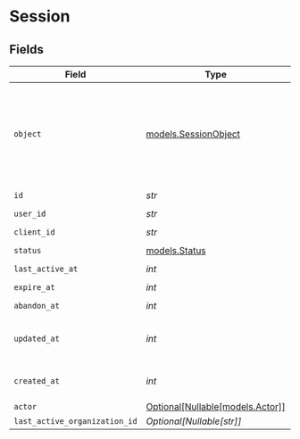 # Session


## Fields

| Field                                                                                  | Type                                                                                   | Required                                                                               | Description                                                                            | Example                                                                                |
| -------------------------------------------------------------------------------------- | -------------------------------------------------------------------------------------- | -------------------------------------------------------------------------------------- | -------------------------------------------------------------------------------------- | -------------------------------------------------------------------------------------- |
| `object`                                                                               | [models.SessionObject](../models/sessionobject.md)                                     | :heavy_check_mark:                                                                     | String representing the object's type. Objects of the same type share the same value.<br/> | session                                                                                |
| `id`                                                                                   | *str*                                                                                  | :heavy_check_mark:                                                                     | N/A                                                                                    | sess_123456789abcd                                                                     |
| `user_id`                                                                              | *str*                                                                                  | :heavy_check_mark:                                                                     | N/A                                                                                    | user_123456789abcd                                                                     |
| `client_id`                                                                            | *str*                                                                                  | :heavy_check_mark:                                                                     | N/A                                                                                    | client_123456789abcd                                                                   |
| `status`                                                                               | [models.Status](../models/status.md)                                                   | :heavy_check_mark:                                                                     | N/A                                                                                    | active                                                                                 |
| `last_active_at`                                                                       | *int*                                                                                  | :heavy_check_mark:                                                                     | N/A                                                                                    | 1622471123                                                                             |
| `expire_at`                                                                            | *int*                                                                                  | :heavy_check_mark:                                                                     | N/A                                                                                    | 1685471123                                                                             |
| `abandon_at`                                                                           | *int*                                                                                  | :heavy_check_mark:                                                                     | N/A                                                                                    | 1630471123                                                                             |
| `updated_at`                                                                           | *int*                                                                                  | :heavy_check_mark:                                                                     | Unix timestamp of last update.<br/>                                                    | 1622532323                                                                             |
| `created_at`                                                                           | *int*                                                                                  | :heavy_check_mark:                                                                     | Unix timestamp of creation.<br/>                                                       | 1622470000                                                                             |
| `actor`                                                                                | [Optional[Nullable[models.Actor]]](../models/actor.md)                                 | :heavy_minus_sign:                                                                     | N/A                                                                                    | <nil>                                                                                  |
| `last_active_organization_id`                                                          | *Optional[Nullable[str]]*                                                              | :heavy_minus_sign:                                                                     | N/A                                                                                    | org_123456789abcd                                                                      |